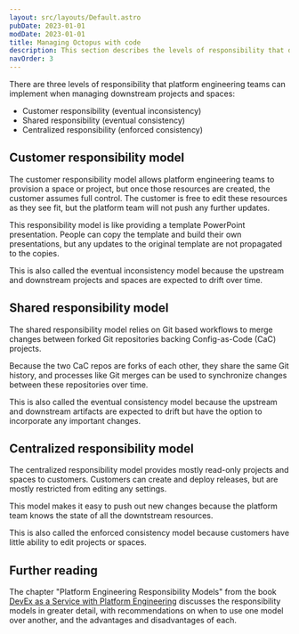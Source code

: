 ```yaml
---
layout: src/layouts/Default.astro
pubDate: 2023-01-01
modDate: 2023-01-01
title: Managing Octopus with code
description: This section describes the levels of responsibility that define how projects are managed over time.
navOrder: 3
---
```


There are three levels of responsibility that platform engineering teams can implement when managing downstream projects and spaces:

* Customer responsibility (eventual inconsistency)
* Shared responsibility (eventual consistency)
* Centralized responsibility (enforced consistency)

## Customer responsibility model

The customer responsibility model allows platform engineering teams to provision a space or project, but once those resources are created, the customer assumes full control. The customer is free to edit these resources as they see fit, but the platform team will not push any further updates.

This responsibility model is like providing a template PowerPoint presentation. People can copy the template and build their own presentations, but any updates to the original template are not propagated to the copies.

This is also called the eventual inconsistency model because the upstream and downstream projects and spaces are expected to drift over time.

## Shared responsibility model

The shared responsibility model relies on Git based workflows to merge changes between forked Git repositories backing Config-as-Code (CaC) projects.

Because the two CaC repos are forks of each other, they share the same Git history, and processes like Git merges can be used to synchronize changes between these repositories over time.

This is also called the eventual consistency model because the upstream and downstream artifacts are expected to drift but have the option to incorporate any important changes.

## Centralized responsibility model

The centralized responsibility model provides mostly read-only projects and spaces to customers. Customers can create and deploy releases, but are mostly restricted from editing any settings.

This model makes it easy to push out new changes because the platform team knows the state of all the downtstream resources.

This is also called the enforced consistency model because customers have little ability to edit projects or spaces.

## Further reading

The chapter "Platform Engineering Responsibility Models" from the book [DevEx as a Service with Platform Engineering](https://github.com/OctopusSolutionsEngineering/PlatformEngineeringBook/) discusses the responsibility models in greater detail, with recommendations on when to use one model over another, and the advantages and disadvantages of each.